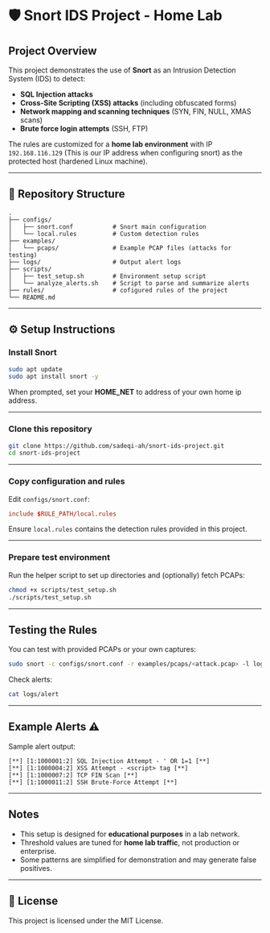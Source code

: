 # 🛡️ Snort IDS Project - Home Lab

## Project Overview
This project demonstrates the use of **Snort** as an Intrusion Detection System (IDS) to detect:
- **SQL Injection attacks**
- **Cross-Site Scripting (XSS) attacks** (including obfuscated forms)
- **Network mapping and scanning techniques** (SYN, FIN, NULL, XMAS scans)
- **Brute force login attempts** (SSH, FTP)

The rules are customized for a **home lab environment** with IP `192.168.116.129` (This is our IP address when configuring snort) as the protected host (hardened Linux machine).

---

## 📂 Repository Structure
```
.
├── configs/
│   ├── snort.conf           # Snort main configuration
│   └── local.rules          # Custom detection rules
├── examples/
│   └── pcaps/               # Example PCAP files (attacks for testing)
├── logs/                    # Output alert logs
├── scripts/
│   ├── test_setup.sh        # Environment setup script
│   └── analyze_alerts.sh    # Script to parse and summarize alerts
├── rules/                   # cofigured rules of the project
└── README.md

```

---

## ⚙️ Setup Instructions

### Install Snort
```bash
sudo apt update
sudo apt install snort -y
```
When prompted, set your **HOME_NET** to address of your own home ip address.

---

### Clone this repository
```bash
git clone https://github.com/sadeqi-ah/snort-ids-project.git
cd snort-ids-project
```

---

### Copy configuration and rules
Edit `configs/snort.conf`:
```conf
include $RULE_PATH/local.rules
```

Ensure `local.rules` contains the detection rules provided in this project.

---

### Prepare test environment
Run the helper script to set up directories and (optionally) fetch PCAPs:
```bash
chmod +x scripts/test_setup.sh
./scripts/test_setup.sh
```

---

##  Testing the Rules
You can test with provided PCAPs or your own captures:
```bash
sudo snort -c configs/snort.conf -r examples/pcaps/<attack.pcap> -l logs/
```

Check alerts:
```bash
cat logs/alert
```

---

##  Example Alerts ⚠️
Sample alert output:
```
[**] [1:1000001:2] SQL Injection Attempt - ' OR 1=1 [**]
[**] [1:1000004:2] XSS Attempt - <script> tag [**]
[**] [1:1000007:2] TCP FIN Scan [**]
[**] [1:1000011:2] SSH Brute-Force Attempt [**]
```

---

## Notes
- This setup is designed for **educational purposes** in a lab network.
- Threshold values are tuned for **home lab traffic**, not production or enterprise.
- Some patterns are simplified for demonstration and may generate false positives.

---

## 📜 License
This project is licensed under the MIT License.
